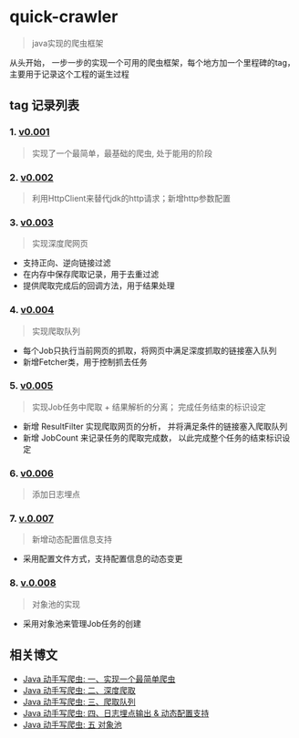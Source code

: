 # quick-crawler
> java实现的爬虫框架

从头开始， 一步一步的实现一个可用的爬虫框架，每个地方加一个里程碑的tag，主要用于记录这个工程的诞生过程



## tag 记录列表

### 1. [v0.001](https://github.com/liuyueyi/quick-crawler/releases/tag/v0.001)

> 实现了一个最简单，最基础的爬虫, 处于能用的阶段


### 2. [v0.002](https://github.com/liuyueyi/quick-crawler/releases/tag/v0.002)

> 利用HttpClient来替代jdk的http请求；新增http参数配置


### 3. [v0.003](https://github.com/liuyueyi/quick-crawler/releases/tag/v0.003)

> 实现深度爬网页

- 支持正向、逆向链接过滤
- 在内存中保存爬取记录，用于去重过滤
- 提供爬取完成后的回调方法，用于结果处理


### 4. [v0.004](https://github.com/liuyueyi/quick-crawler/releases/tag/v0.004)

> 实现爬取队列

- 每个Job只执行当前网页的抓取，将网页中满足深度抓取的链接塞入队列
- 新增Fetcher类，用于控制抓去任务


### 5. [v0.005](https://github.com/liuyueyi/quick-crawler/releases/tag/v0.005)

> 实现Job任务中爬取 + 结果解析的分离； 完成任务结束的标识设定

- 新增 ResultFilter 实现爬取网页的分析， 并将满足条件的链接塞入爬取队列
- 新增 JobCount 来记录任务的爬取完成数， 以此完成整个任务的结束标识设定


### 6. [v0.006](https://github.com/liuyueyi/quick-crawler/releases/tag/v0.006)

> 添加日志埋点


### 7. [v.0.007](https://github.com/liuyueyi/quick-crawler/releases/tag/v0.007)

> 新增动态配置信息支持

- 采用配置文件方式，支持配置信息的动态变更

### 8. [v.0.008](https://github.com/liuyueyi/quick-crawler/releases/tag/v0.008)

> 对象池的实现

- 采用对象池来管理Job任务的创建

## 相关博文

- [Java 动手写爬虫: 一、实现一个最简单爬虫](https://blog.zbang.online/articles/2017/07/05/1499239054423.html)
- [Java 动手写爬虫: 二、深度爬取](https://blog.zbang.online/articles/2017/07/05/1499239349163.html)
- [Java 动手写爬虫: 三、爬取队列](https://blog.zbang.online/articles/2017/07/07/1499401540323.html)
- [Java 动手写爬虫: 四、日志埋点输出 & 动态配置支持](https://blog.zbang.online/articles/2017/07/27/1501130050920.html)
- [Java 动手写爬虫: 五 对象池](https://blog.zbang.online/articles/2017/08/06/1502027484605.html)
